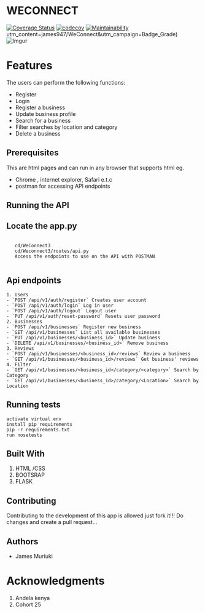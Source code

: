 WECONNECT
====
[![Coverage Status](https://coveralls.io/repos/github/james947/WeConnect/badge.svg?branch=challenge_3)](https://coveralls.io/github/james947/WeConnect?branch=master)
[![codecov](https://codecov.io/gh/james947/WeConnect/branch/challenge_3/graph/badge.svg)](https://codecov.io/gh/james947/WeConnect)
[![Maintainability](https://api.codeclimate.com/v1/badges/89ce316b88ffd4f469f7/maintainability)](https://codeclimate.com/github/james947/WeConnect/maintainability)utm_content=james947/WeConnect&amp;utm_campaign=Badge_Grade)
![Imgur](https://i.imgur.com/urrmxwS.png)

Features
===
The users can perform the following functions:

* Register
* Login
* Register a business
* Update business profile
* Search for a business
* Filter searches by location and category
* Delete a business

Prerequisites
----
This are html pages and can run in any browser that supports html eg.
* Chrome , internet explorer, Safari e.t.c
* postman for accessing API endpoints

Running the API
---
Locate the app.py
----

```
  
   cd/WeConnect3
   cd/Weconnect3/routes/api.py
   Access the endpoints to use on the API with POSTMAN


```
Api endpoints
---
```
1. Users 
- `POST /api/v1/auth/register` Creates user account
- `POST /api/v1/auth/login` Log in user
- `POST /api/v1/auth/logout` Logout user
- `PUT /api/v1/auth/reset-password` Resets user password
2. Businesses
- `POST /api/v1/businesses` Register new business
- `GET /api/v1/businesses` List all available businesses
- `PUT /api/v1/businesses/<business_id>` Update business 
- `DELETE /api/v1/businesses/<business_id>` Remove business
3. Reviews
- `POST /api/v1/businesses/<business_id>/reviews` Review a business
- `GET /api/v1/businesses/<business_id>/reviews` Get business' reviews
4. Filter
- `GET /api/v1/businesses/<business_id>/category/<category>` Search by Category
- `GET /api/v1/businesses/<business_id>/category/<Location>` Search by Location
```

Running tests
---
```
activate virtual env
install pip requirements
pip -r requirements.txt
run nosetests
```
Built With
---
1. HTML /CSS
2. BOOTSRAP
3. FLASK

Contributing
---
Contributing to the development of this app is allowed just fork it!!!
Do changes and create a pull request...

Authors
---
* James Muriuki


Acknowledgments
=== 
1. Andela kenya
2. Cohort 25
